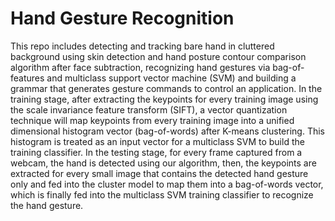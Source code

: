 # Hand Gesture Recognition  
This repo includes detecting and tracking bare hand in cluttered background using skin detection and hand posture contour comparison algorithm after face subtraction, recognizing hand gestures via bag-of-features and multiclass support vector machine (SVM) and building a grammar that generates gesture commands to control an application. In the training stage, after extracting the keypoints for every training image using the scale invariance feature transform (SIFT), a vector quantization technique will map keypoints from every training image into a unified dimensional histogram vector (bag-of-words) after K-means clustering. This histogram is treated as an input vector for a multiclass SVM to build the training classifier. In the testing stage, for every frame captured from a webcam, the hand is detected using our algorithm, then, the keypoints are extracted for every small image that contains the detected hand gesture only and fed into the cluster model to map them into a bag-of-words vector, which is finally fed into the multiclass SVM training classifier to recognize the hand gesture.
